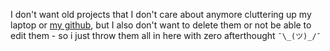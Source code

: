 I don't want old projects that I don't care about anymore cluttering up my laptop or [my github](https://github.com/mournfully), but I also don't want to delete them or not be able to edit them - so i just throw them all in here with zero afterthought `¯\_(ツ)_/¯` 
